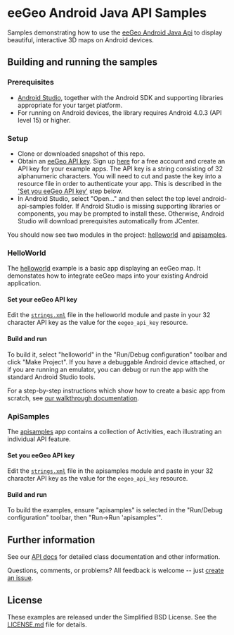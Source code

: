 # eeGeo Android Java API Samples
Samples demonstrating how to use the [eeGeo Android Java Api](https://docs.eegeo.com/android/latest/docs/api/) to display beautiful, interactive 3D maps on Android devices.

## Building and running the samples
### Prerequisites
* [Android Studio](https://developer.android.com/studio/index.html), together with the Android SDK and supporting libraries appropriate for your target platform.
* For running on Android devices, the library requires Android 4.0.3 (API level 15) or higher.

### Setup
* Clone or downloaded snapshot of this repo.
* Obtain an [eeGeo API key](https://www.eegeo.com/developers/apikeys/). Sign up [here](https://www.eegeo.com/register/) for a free account and create an API key for your example apps. The API key is a string consisting of 32 alphanumeric characters. You will need to cut and paste the key into a resource file in order to authenticate your app. This is described in the ['Set you eeGeo API key'](#_setApiKey1) step below.
* In Android Studio, select "Open..." and then select the top level android-api-samples folder.  If Android Studio is missing supporting libraries or components, you may be prompted to install these. Otherwise, Android Studio will download prerequisites automatically from JCenter.

You should now see two modules in the project: [helloworld](https://github.com/eegeo/android-api-samples/tree/master/helloworld) and [apisamples](https://github.com/eegeo/android-api-samples/tree/master/apisamples).

### HelloWorld
The [helloworld](https://github.com/eegeo/android-api-samples/tree/master/helloworld) example is a basic app displaying an eeGeo map. It demonstates how to integrate eeGeo maps into your existing Android application.

#### <a name="_setApiKey1"></a>Set your eeGeo API key
Edit the [```strings.xml```](https://github.com/eegeo/android-api-samples/blob/master/helloworld/src/main/res/values/strings.xml#L4) file in the helloworld module and paste in your 32 character API key as the value for the ```eegeo_api_key``` resource.

#### Build and run
To build it, select "helloworld" in the "Run/Debug configuration" toolbar and click "Make Project". If you have a debuggable Android device attached, or if you are running an emulator, you can debug or run the app with the standard Android Studio tools.

For a step-by-step instructions which show how to create a basic app from scratch, see [our walkthrough documentation](https://docs.eegeo.com/android/latest/docs/api/Walkthrough/).

### ApiSamples
The [apisamples](https://github.com/eegeo/android-api-samples/tree/master/apisamples) app contains a collection of Activities, each illustrating an individual API feature.

#### Set you eeGeo API key
Edit the [```strings.xml```](https://github.com/eegeo/android-api-samples/blob/master/apisamples/src/main/res/values/strings.xml#L4) file in the apisamples module and paste in your 32 character API key as the value for the ```eegeo_api_key``` resource.

#### Build and run
To build the examples, ensure "apisamples" is selected in the "Run/Debug configuration" toolbar, then "Run->Run 'apisamples'".

## Further information
See our [API docs](https://docs.eegeo.com/android/latest/docs/api/) for detailed class documentation and other information.

Questions, comments, or problems? All feedback is welcome -- just [create an issue](https://github.com/eegeo/android-api-samples/issues).

## License
These examples are released under the Simplified BSD License. See the [LICENSE.md](https://github.com/eegeo/android-api-samples/blob/master/LICENSE.md) file for details.
